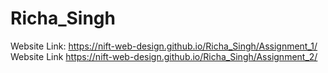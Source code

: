 # Richa_Singh

Website Link: https://nift-web-design.github.io/Richa_Singh/Assignment_1/
Website Link  https://nift-web-design.github.io/Richa_Singh/Assignment_2/
